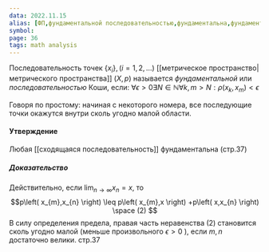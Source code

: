 ```yaml
---
data: 2022.11.15
alias: [ФП,фундаментальной последовательностью,фундаментальна,фундаментальных последовательностях]
symbol: 
page: 36
tags: math analysis
---
```


Последовательность точек $\left\{ x_{i} \right\},(i=1,2,\dots)$ [[метрическое пространство|метрического пространства]] $\left( X,p \right)$ называется *фундаментальной* или *последовательностью* Коши, если:
$\forall \epsilon > 0 \exists N \in \mathbb{N} \forall k,m > N: \rho(x_{k},x_{m}) < \epsilon$

Говоря по простому: начиная с некоторого номера, все последующие точки окажутся внутри сколь угодно малой области.


#### Утверждение
Любая [[сходящаяся последовательность]] фундаментальна (стр.37)
##### Доказательство
Действительно, если $\lim_{ n \to \infty }x_{n}=x$, то
$$p\left( x_{m},x_{n} \right) \leq p\left( x_{m},x \right) +p\left( x,x_{n} \right) \space (2) $$
В силу определения предела, правая часть неравенства (2) становится сколь угодно малой (меньше произвольного $\epsilon>0$ ), если $m,n$ достаточно велики. стр.37
